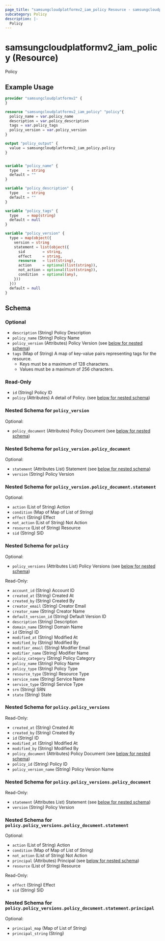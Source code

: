 ```yaml
---
page_title: "samsungcloudplatformv2_iam_policy Resource - samsungcloudplatformv2"
subcategory: Policy
description: |-
  Policy
---
```


# samsungcloudplatformv2_iam_policy (Resource)

Policy

## Example Usage

```terraform
provider "samsungcloudplatformv2" {
}

resource "samsungcloudplatformv2_iam_policy" "policy"{
  policy_name = var.policy_name
  description = var.policy_description
  tags = var.policy_tags
  policy_version = var.policy_version
}

output "policy_output" {
  value = samsungcloudplatformv2_iam_policy.policy
}


variable "policy_name" {
  type    = string
  default = ""
}

variable "policy_description" {
  type    = string
  default = ""
}

variable "policy_tags" {
  type    = map(string)
  default = null
}

variable "policy_version" {
  type = map(object({
    version = string
    statement = list(object({
      sid        = string,
      effect     = string,
      resource   = list(string),
      action     = optional(list(string)),
      not_action = optional(list(string)),
      condition  = optional(any),
    }))
  }))
  default = null
}
```

<!-- schema generated by tfplugindocs -->
## Schema

### Optional

- `description` (String) Policy Description
- `policy_name` (String) Policy Name
- `policy_version` (Attributes) Policy Version (see [below for nested schema](#nestedatt--policy_version))
- `tags` (Map of String) A map of key-value pairs representing tags for the resource.
  - Keys must be a maximum of 128 characters.
  - Values must be a maximum of 256 characters.

### Read-Only

- `id` (String) Policy ID
- `policy` (Attributes) A detail of Policy. (see [below for nested schema](#nestedatt--policy))

<a id="nestedatt--policy_version"></a>
### Nested Schema for `policy_version`

Optional:

- `policy_document` (Attributes) Policy Document (see [below for nested schema](#nestedatt--policy_version--policy_document))

<a id="nestedatt--policy_version--policy_document"></a>
### Nested Schema for `policy_version.policy_document`

Optional:

- `statement` (Attributes List) Statement (see [below for nested schema](#nestedatt--policy_version--policy_document--statement))
- `version` (String) Policy Version

<a id="nestedatt--policy_version--policy_document--statement"></a>
### Nested Schema for `policy_version.policy_document.statement`

Optional:

- `action` (List of String) Action
- `condition` (Map of Map of List of String)
- `effect` (String) Effect
- `not_action` (List of String) Not Action
- `resource` (List of String) Resource
- `sid` (String) SID




<a id="nestedatt--policy"></a>
### Nested Schema for `policy`

Optional:

- `policy_versions` (Attributes List) Policy Versions (see [below for nested schema](#nestedatt--policy--policy_versions))

Read-Only:

- `account_id` (String) Account ID
- `created_at` (String) Created At
- `created_by` (String) Created By
- `creator_email` (String) Creator Email
- `creator_name` (String) Creator Name
- `default_version_id` (String) Default Version ID
- `description` (String) Description
- `domain_name` (String) Domain Name
- `id` (String) ID
- `modified_at` (String) Modified At
- `modified_by` (String) Modified By
- `modifier_email` (String) Modifier Email
- `modifier_name` (String) Modifier Name
- `policy_category` (String) Policy Category
- `policy_name` (String) Policy Name
- `policy_type` (String) Policy Type
- `resource_type` (String) Resource Type
- `service_name` (String) Service Name
- `service_type` (String) Service Type
- `srn` (String) SRN
- `state` (String) State

<a id="nestedatt--policy--policy_versions"></a>
### Nested Schema for `policy.policy_versions`

Read-Only:

- `created_at` (String) Created At
- `created_by` (String) Created By
- `id` (String) ID
- `modified_at` (String) Modified At
- `modified_by` (String) Modified By
- `policy_document` (Attributes) Policy Document (see [below for nested schema](#nestedatt--policy--policy_versions--policy_document))
- `policy_id` (String) Policy ID
- `policy_version_name` (String) Policy Version Name

<a id="nestedatt--policy--policy_versions--policy_document"></a>
### Nested Schema for `policy.policy_versions.policy_document`

Read-Only:

- `statement` (Attributes List) Statement (see [below for nested schema](#nestedatt--policy--policy_versions--policy_document--statement))
- `version` (String) Policy Version

<a id="nestedatt--policy--policy_versions--policy_document--statement"></a>
### Nested Schema for `policy.policy_versions.policy_document.statement`

Optional:

- `action` (List of String) Action
- `condition` (Map of Map of List of String)
- `not_action` (List of String) Not Action
- `principal` (Attributes) Principal (see [below for nested schema](#nestedatt--policy--policy_versions--policy_document--statement--principal))
- `resource` (List of String) Resource

Read-Only:

- `effect` (String) Effect
- `sid` (String) SID

<a id="nestedatt--policy--policy_versions--policy_document--statement--principal"></a>
### Nested Schema for `policy.policy_versions.policy_document.statement.principal`

Optional:

- `principal_map` (Map of List of String)
- `principal_string` (String)